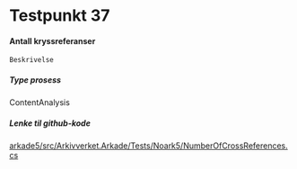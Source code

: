 # Testpunkt 37
#### Antall kryssreferanser

```
Beskrivelse
```

##### Type prosess
ContentAnalysis

##### Lenke til github-kode
[arkade5/src/Arkivverket.Arkade/Tests/Noark5/NumberOfCrossReferences.cs](https://github.com/arkivverket/arkade5/blob/master/src/Arkivverket.Arkade/Tests/Noark5/NumberOfCrossReferences.cs)